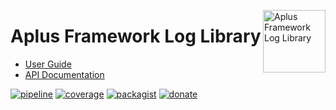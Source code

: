 <a href="https://gitlab.com/aplus-framework/libraries/log"><img src="https://gitlab.com/aplus-framework/libraries/log/-/raw/master/guide/image.png" alt="Aplus Framework Log Library" align="right" width="100"></a>

# Aplus Framework Log Library

- [User Guide](https://docs.aplus-framework.com/guides/libraries/log/index.html)
- [API Documentation](https://docs.aplus-framework.com/packages/log.html)

[![pipeline](https://gitlab.com/aplus-framework/libraries/log/badges/master/pipeline.svg)](https://gitlab.com/aplus-framework/libraries/log/-/pipelines?scope=branches)
[![coverage](https://gitlab.com/aplus-framework/libraries/log/badges/master/coverage.svg?job=test:php)](https://aplus-framework.gitlab.io/libraries/log/coverage/)
[![packagist](https://img.shields.io/packagist/v/aplus/log)](https://packagist.org/packages/aplus/log)
[![donate](https://img.shields.io/badge/open--source-donate-magenta)](https://www.paypal.com/donate/?hosted_button_id=NGBNW5PY4VSJ4)
